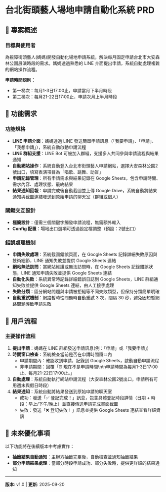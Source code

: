 # 台北街頭藝人場地申請自動化系統 PRD

## 🎯 專案概述

### 目標與使用者
為視障街頭藝人(媽媽)開發自動化場地申請系統，解決每月固定申請台北市大安森林公園展演時段的需求。媽媽透過熟悉的 LINE 介面提出申請，系統自動處理複雜的網站操作流程。

**申請時間規則：**
* 第一梯次：每月1-3日17:00止，申請當月下半月時段
* 第二梯次：每月21-22日17:00止，申請次月上半月時段

## 🎯 功能需求

### 功能規格
* **LINE 申請介面**：媽媽透過 LINE 發送簡單申請訊息（「我要申請」、「申請」、「我想申請」），系統自動啟動申請流程
* **LINE 群組支援**：LINE Bot 可被加入群組，支援多人共同參與申請流程與結果通知
* **自動網站操作**：系統自動登入台北市街頭藝人申請網站，選擇大安森林公園2號出口，填寫表演項目為「唱歌、跳舞、助盲」
* **申請記錄管理**：所有申請需求與結果記錄在 Google Sheets，包含申請時間、需求內容、處理狀態、最終結果
* **結果通知回報**：申請完成後自動截圖並上傳 Google Drive，系統自動將結果通知與截圖連結發送到原始申請的聊天室（群組或個人）


### 關鍵交互設計
* **極簡設計**：僅需三個關鍵字觸發申請流程，無需額外輸入
* **Config 配置**：場地出口選項可透過設定檔調整（預設：2號出口）

### 錯誤處理機制
* **申請失敗處理**：系統截圖錯誤頁面，在 Google Sheets 記錄詳細失敗原因與技術細節，LINE 通知失敗並提供 Google Sheets 連結
* **網站無法訪問**：當網站維護或無法訪問時，在 Google Sheets 記錄錯誤狀態，LINE 通知申請失敗並提供 Google Sheets 連結
* **自動化失敗**：系統異常時記錄詳細錯誤日誌到 Google Sheets，LINE 群組通知失敗並提供 Google Sheets 連結，由人工接手處理
* **失敗分類**：區分網站問題與申請被拒絕等不同失敗類型，但保持分類簡單明確
* **自動重試機制**：網路暫時性問題時自動重試 3 次，間隔 30 秒，避免因短暫網路問題導致申請失敗

## 🔄 用戶流程

### 主要操作流程
1. **提出申請**：媽媽在 LINE 群組發送申請訊息(例：「申請」或「我要申請」)
2. **時間窗口檢查**：系統檢查當前是否在申請時間窗口內
   - 申請期間內：確認收到申請，記錄到 Google Sheets，啟動自動申請流程
   - 非申請期間：回覆「⏰ 現在不是申請時間\n\n申請時間為每月1-3日17:00止、每月21-22日17:00止。」
3. **自動處理**：系統自動執行網站申請流程（大安森林公園2號出口，申請所有可用週末與假日時段）
4. **結果通知**：系統自動將結果發送到原始申請的聊天室
   - 成功：發送「✅ 登記完成！」訊息，包含具體登記時段詳情（日期 + 時段：早上/下午/晚上）並直接傳送申請完成畫面截圖
   - 失敗：發送「❌ 登記失敗！」訊息並提供 Google Sheets 連結查看詳細資訊


## 🚀 未來優化事項

以下功能將在後續版本中考慮實作：

* **抽籤結果自動通知**：主辦方抽籤完畢後，自動檢查並通知抽籤結果
* **部分申請結果處理**：當部分時段申請成功、部分失敗時，提供更詳細的結果通知

---

**版本**: v1.0 | **更新**: 2025-09-20